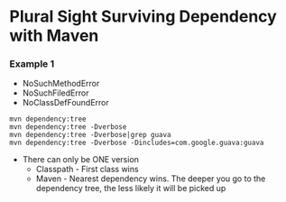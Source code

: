 # Plural Sight Surviving Dependency with Maven

### Example 1
* NoSuchMethodError
* NoSuchFiledError
* NoClassDefFoundError
```
mvn dependency:tree
mvn dependency:tree -Dverbose
mvn dependency:tree -Dverbose|grep guava
mvn dependency:tree -Dverbose -Dincludes=com.google.guava:guava
```
* There can only be ONE version
  * Classpath - First class wins
  * Maven - Nearest dependency wins. The deeper you go to the dependency tree, the less likely it will be picked up


